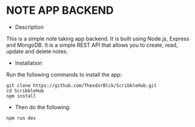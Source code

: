 # NOTE APP BACKEND

- Description

This is a simple note taking app backend. It is built using Node.js, Express and MongoDB. It is a simple REST API that allows you to create, read, update and delete notes.

- Installation

Run the following commands to install the app:

```
git clone https://github.com/ThexdxrBlck/ScribbleHub.git
cd ScribbleHub
npm install
```

- Then do the following:

```
npm run dev
```
